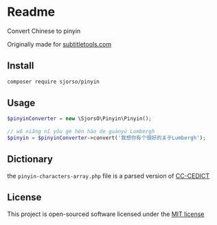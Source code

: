 # Readme
Convert Chinese to pinyin

Originally made for [subtitletools.com](https://subtitletools.com/make-chinese-pinyin-subtitles)

## Install
```bash
composer require sjorso/pinyin
```

## Usage
```php
$pinyinConverter = new \SjorsO\Pinyin\Pinyin();
 
// wǒ xiǎng nǐ yǒu gè hěn hǎo de guānyú Lumbergh 
$pinyin = $pinyinConverter->convert('我想你有个很好的关于Lumbergh');
```

## Dictionary
the `pinyin-characters-array.php` file is a parsed version of [CC-CEDICT](https://www.mdbg.net/chinese/dictionary?page=cc-cedict) 

## License

This project is open-sourced software licensed under the [MIT license](http://opensource.org/licenses/MIT)
